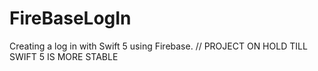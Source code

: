 # FireBaseLogIn
Creating a log in with Swift 5 using Firebase.
// PROJECT ON HOLD TILL SWIFT 5 IS MORE STABLE
